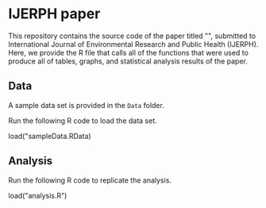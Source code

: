 # IJERPH paper

This repository contains the source code of the paper titled "", submitted to International Journal of Environmental Research and Public Health (IJERPH).
Here, we provide the R file that calls all of the functions that were used to produce all of tables, graphs, and statistical analysis results of the paper.

## Data

A sample data set is provided in the `Data` folder.

Run the following R code to load the data set.

load("sampleData.RData)

## Analysis

Run the following R code to replicate the analysis.

load("analysis.R")

